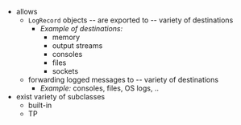 * allows
  * `LogRecord` objects -- are exported to -- variety of destinations
    * _Example of destinations:_
      * memory
      * output streams
      * consoles
      * files
      * sockets
  * forwarding logged messages to -- variety of destinations
    * _Example:_ consoles, files, OS logs, ..
* exist variety of subclasses
  * built-in
  * TP